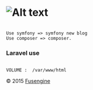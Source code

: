 ![Alt text](http://www.fusengine.ch/img/laravel-composer.svg)
=============================================================

```

Use symfony => symfony new blog
Use composer => composer.

```

### Laravel use

```

```

```
VOLUME :  /var/www/html
```

&copy; 2015 [Fusengine](http://fusengine.com)
